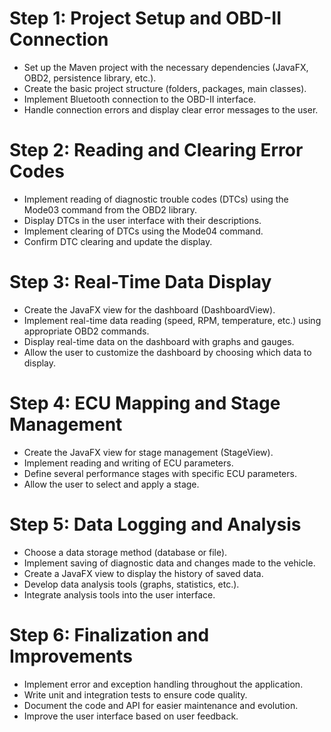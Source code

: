 # Step 1: Project Setup and OBD-II Connection

* Set up the Maven project with the necessary dependencies (JavaFX, OBD2, persistence library, etc.).
* Create the basic project structure (folders, packages, main classes).
* Implement Bluetooth connection to the OBD-II interface.
* Handle connection errors and display clear error messages to the user.

# Step 2: Reading and Clearing Error Codes

* Implement reading of diagnostic trouble codes (DTCs) using the Mode03 command from the OBD2 library.
* Display DTCs in the user interface with their descriptions.
* Implement clearing of DTCs using the Mode04 command.
* Confirm DTC clearing and update the display.

# Step 3: Real-Time Data Display

* Create the JavaFX view for the dashboard (DashboardView).
* Implement real-time data reading (speed, RPM, temperature, etc.) using appropriate OBD2 commands.
* Display real-time data on the dashboard with graphs and gauges.
* Allow the user to customize the dashboard by choosing which data to display.

# Step 4: ECU Mapping and Stage Management

* Create the JavaFX view for stage management (StageView).
* Implement reading and writing of ECU parameters.
* Define several performance stages with specific ECU parameters.
* Allow the user to select and apply a stage.

# Step 5: Data Logging and Analysis

* Choose a data storage method (database or file).
* Implement saving of diagnostic data and changes made to the vehicle.
* Create a JavaFX view to display the history of saved data.
* Develop data analysis tools (graphs, statistics, etc.).
* Integrate analysis tools into the user interface.

# Step 6: Finalization and Improvements

* Implement error and exception handling throughout the application.
* Write unit and integration tests to ensure code quality.
* Document the code and API for easier maintenance and evolution.
* Improve the user interface based on user feedback.